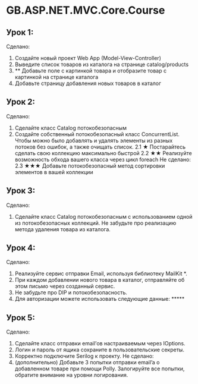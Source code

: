 # GB.ASP.NET.MVC.Core.Course

## Урок 1:
Сделано:
1. Создайте новый проект Web App (Model-View-Controller) 
2. Выведите список товаров из каталога на странице catalog/products
3. ** Добавьте поле с картинкой товара и отобразите товар с картинкой на странице каталога
4. Добавьте страницу добавления новых товаров в каталог

## Урок 2:
Сделано:
1. Сделайте класс Catalog потокобезопасным
2. Создайте собственный потокобезопасный класс ConcurrentList<T>. Чтобы можно было добавлять и удалять элементы из разных потоков без ошибок, а также очищать список.
2.1 ★ Постарайтесь сделать свою коллекцию максимально быстрой
2.2 ★★ Реализуйте возможность обхода вашего класса через цикл foreach
Не сделано:
2.3 ★★★ Добавьте потокобезопасный метод сортировки элементов в вашей коллекции

## Урок 3:
Сделано:
1. Сделайте класс Catalog потокобезопасным с использованием одной из потокобезопасных коллекций. Не забудьте про реализацию метода удаления товара из каталога.

## Урок 4:
Сделано:
1. Реализуйте сервис отправки Email, используя библиотеку MailKit *.
2. При каждом добавлении нового товара в каталог, отправляйте об этом письмо через созданный сервис.
3. Не забудьте про DIP и потокобезопасность.
4. Для авторизации можете использовать следующие данные: *****

## Урок 5:
Сделано:
1. Сделайте класс отправки email’ов настраиваемым через IOptions.
2. Логин и пароль от ящика сохраните в пользовательские секреты.
3. Корректно подключите Serilog к проекту.
Не сделано:
4. (дополнительно) Добавьте 3 попытки отправки email’a о добавленном товаре при помощи Polly. Залогируйте все попытки, обратите внимание на уровни логирования.


